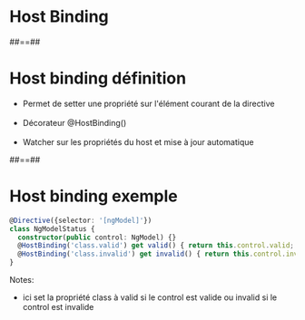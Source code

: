 <!-- .slide: class="transition-bg-grey-1 underline" -->
# Host Binding

##==##

<!-- .slide -->
# Host binding définition

- Permet de setter une propriété sur l'élément courant de la directive<br><br>
- Décorateur @HostBinding()<br><br>
- Watcher sur les propriétés du host et mise à jour automatique

##==##

<!-- .slide: class="inconsolata with-code" -->
# Host binding exemple

```typescript
@Directive({selector: '[ngModel]'})
class NgModelStatus {
  constructor(public control: NgModel) {}
  @HostBinding('class.valid') get valid() { return this.control.valid; }
  @HostBinding('class.invalid') get invalid() { return this.control.invalid; }
}
```
<!-- .element: class="big-code" -->
Notes:
- ici set la propriété class à valid si le control est valide ou invalid si le control est invalide

